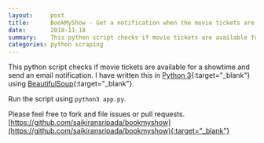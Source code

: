 ```yaml
---
layout:     post
title:      BookMyShow - Get a notification when the movie tickets are available
date:       2018-11-18
summary:    This python script checks if movie tickets are available for a showtime and send an email notification. I’ve written this in Python 3 using BeautifulSoup.
categories: python scraping
---
```


This python script checks if movie tickets are available for a showtime and send an email notification. I have written this in [Python 3](https://www.python.org/){:target="_blank"} using [BeautifulSoup](https://www.crummy.com/software/BeautifulSoup/){:target="_blank"}.

Run the script using `python3 app.py`.

Please feel free to fork and file issues or pull requests.
[https://github.com/saikiransripada/bookmyshow](https://github.com/saikiransripada/bookmyshow){:target="_blank"}
